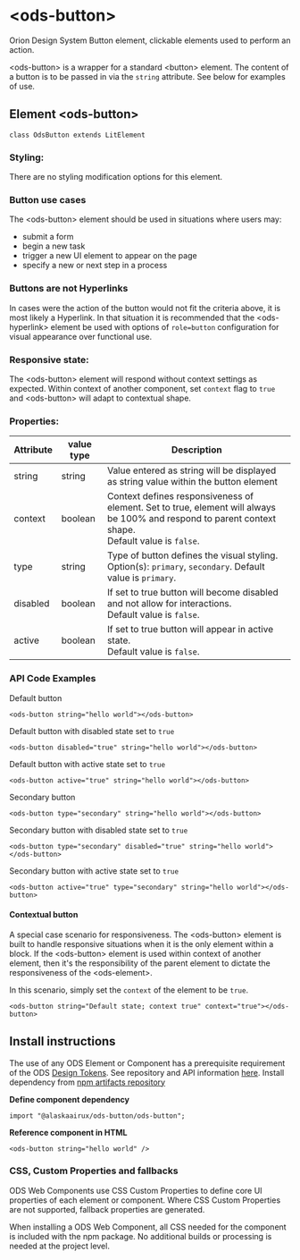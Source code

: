 # \<ods-button>

Orion Design System Button element, clickable elements used to perform an action.

\<ods-button> is a wrapper for a standard \<button> element. The content of a button is to be passed in via the `string` attribute. See below for examples of use.

## Element \<ods-button>

```
class OdsButton extends LitElement
```

### Styling:

There are no styling modification options for this element.

### Button use cases

The \<ods-button> element should be used in situations where users may:

* submit a form
* begin a new task
* trigger a new UI element to appear on the page
* specify a new or next step in a process

### Buttons are not Hyperlinks

In cases were the action of the button would not fit the criteria above, it is most likely a Hyperlink. In that situation it is recommended that the \<ods-hyperlink> element be used with options of `role=button` configuration for visual appearance over functional use.

### Responsive state:

The \<ods-button> element will respond without context settings as expected. Within context of another component, set `context` flag to `true` and \<ods-button> will adapt to contextual shape.

### Properties:

| Attribute | value type | Description |
|----|----|----|
| string | string | Value entered as string will be displayed as string value within the button element |
| context | boolean | Context defines responsiveness of element. Set to true, element will always be 100% and respond to parent context shape. <br/>Default value is `false`. |
| type | string | Type of button defines the visual styling. <br/>Option(s): `primary`, `secondary`. Default value is `primary`.  |
| disabled | boolean | If set to true button will become disabled and not allow for interactions. <br/>Default value is `false`.  |
| active | boolean | If set to true button will appear in active state. <br/>Default value is `false`. |

### API Code Examples

Default button

```
<ods-button string="hello world"></ods-button>
```

Default button with disabled state set to `true`

```
<ods-button disabled="true" string="hello world"></ods-button>
```

Default button with active state set to `true`

```
<ods-button active="true" string="hello world"></ods-button>
```

Secondary button

```
<ods-button type="secondary" string="hello world"></ods-button>
```

Secondary button with disabled state set to `true`

```
<ods-button type="secondary" disabled="true" string="hello world"></ods-button>
```

Secondary button with active state set to `true`

```
<ods-button active="true" type="secondary" string="hello world"></ods-button>
```

#### Contextual button

A special case scenario for responsiveness. The \<ods-button> element is built to handle responsive situations when it is the only element within a block. If the \<ods-button> element is used within context of another element, then it's the responsibility of the parent element to dictate the responsiveness of the \<ods-element>.

In this scenario, simply set the `context` of the element to be `true`.

```
<ods-button string="Default state; context true" context="true"></ods-button>
```

## Install instructions

The use of any ODS Element or Component has a prerequisite requirement of the ODS [Design Tokens](https://itsals.visualstudio.com/Orion%20Design%20System/_packaging?_a=package&feed=as.com-npm&package=%40alaskaair%2Forion-design-tokens&protocolType=Npm&version=0.4.1419099). See repository and API information [here](https://itsals.visualstudio.com/Orion%20Design%20System/_git/designTokens?_a=readme). Install dependency from [npm artifacts repository](https://itsals.visualstudio.com/Orion%20Design%20System/_packaging?_a=package&feed=as.com-npm&package=%40alaskaair%2Fods-button&protocolType=Npm&version=0.1.1411490)

**Define component dependency**

```
import "@alaskaairux/ods-button/ods-button";
```

**Reference component in HTML**

```
<ods-button string="hello world" />
```

### CSS, Custom Properties and fallbacks

ODS Web Components use CSS Custom Properties to define core UI properties of each element or component. Where CSS Custom Properties are not supported, fallback properties are generated.

When installing a ODS Web Component, all CSS needed for the component is included with the npm package. No additional builds or processing is needed at the project level.
